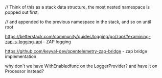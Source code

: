 // Think of this as a stack data structure, the most nested namespace is popped out first,

// and appended to the previous namespace in the stack, and so on until root

https://betterstack.com/community/guides/logging/go/zap/#examining-zap-s-logging-api -  ZAP logging

https://github.com/keyval-dev/opentelemetry-zap-bridge - zap bridge implementation


why don't we have WithEnabledfunc on the LoggerProvider? and have it on Processor instead?


